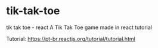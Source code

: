 # tik-tak-toe
tik tak toe - react
A Tik Tak Toe game made in react tutorial

Tutorial:
https://pt-br.reactjs.org/tutorial/tutorial.html
